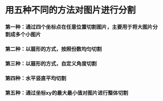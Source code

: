 # 用五种不同的方法对图片进行分割
### 第一种：通过四个坐标点在任意位置切割图片，主要用于将大图片分割成多个小图片
### 第二种：以扇形的方式，按照份数均匀切割
### 第三种：以扇形的方式，自定义角度切割
### 第四种：水平竖直平均切割
### 第五种：通过坐标xy的最大最小值对图片进行整体切割
